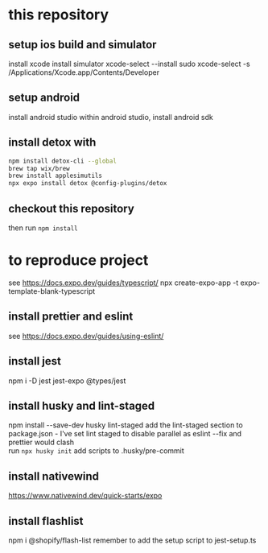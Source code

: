 # this repository

## setup ios build and simulator

install xcode
install simulator
xcode-select --install
sudo xcode-select -s /Applications/Xcode.app/Contents/Developer

## setup android

install android studio
within android studio, install android sdk

## install detox with

```bash
npm install detox-cli --global
brew tap wix/brew
brew install applesimutils
npx expo install detox @config-plugins/detox
```

## checkout this repository

then run `npm install`

# to reproduce project

see https://docs.expo.dev/guides/typescript/
npx create-expo-app -t expo-template-blank-typescript

## install prettier and eslint

see https://docs.expo.dev/guides/using-eslint/

## install jest

npm i -D jest jest-expo @types/jest

## install husky and lint-staged

npm install --save-dev husky lint-staged
add the lint-staged section to package.json - I've set lint staged to disable parallel as eslint --fix and prettier would clash  
run `npx husky init`
add scripts to .husky/pre-commit

## install nativewind

https://www.nativewind.dev/quick-starts/expo

## install flashlist

npm i @shopify/flash-list
remember to add the setup script to jest-setup.ts
